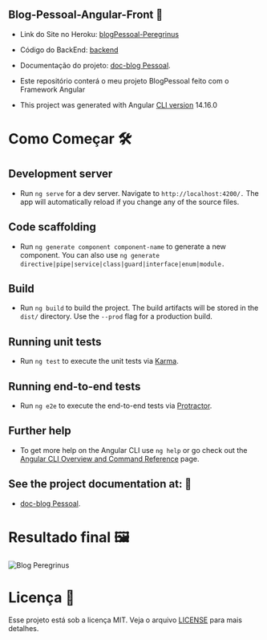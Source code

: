 ## Blog-Pessoal-Angular-Front 📝

 - Link do Site no Heroku: [blogPessoal-Peregrinus](https://blog-pessoal-peregrinus.herokuapp.com/#/entrar)
 - Código do BackEnd: [backend](https://github.com/GabrielFraga962/CRUD-Back-end-Projetos/tree/main/BlogPessoal)
 - Documentação do projeto: [doc-blog Pessoal](https://gabrielfraga962.github.io/doc-blogPessoal.v2/).
 - Este repositório conterá o meu projeto BlogPessoal feito com o Framework Angular

- This project was generated with Angular [CLI version](https://github.com/angular/angular-cli) 14.16.0

# Como Começar 🛠️

## Development server
- Run `ng serve` for a dev server. Navigate to `http://localhost:4200/.` The app will automatically reload if you change any of the source files.
## Code scaffolding
- Run `ng generate component component-name` to generate a new component. You can also use `ng generate` `directive|pipe|service|class|guard|interface|enum|module.`
## Build
- Run `ng build` to build the project. The build artifacts will be stored in the `dist/` directory. Use the `--prod` flag for a production build.
## Running unit tests
- Run `ng test` to execute the unit tests via [Karma](https://karma-runner.github.io/latest/index.html).
## Running end-to-end tests
- Run `ng e2e` to execute the end-to-end tests via [Protractor](http://www.protractortest.org/#/).
## Further help
- To get more help on the Angular CLI use `ng help` or go check out the [Angular CLI Overview and Command Reference](https://angular.io/cli) page.

## See the project documentation at: 📑
- [doc-blog Pessoal](https://gabrielfraga962.github.io/doc-blogPessoal.v2/).

# Resultado final 🖼️

![Blog Peregrinus](https://i.imgur.com/LpNuVul.png)

# Licença 📑

Esse projeto está sob a licença MIT. Veja o arquivo [LICENSE](https://opensource.org/licenses/MIT) para mais detalhes.
